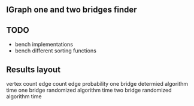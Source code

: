 ## IGraph one and two bridges finder

## TODO
* bench implementations
* bench different sorting functions

## Results layout
vertex count edge count edge probability
one bridge determied algorithm time one bridge randomized algorithm time
two bridge randomized algorithm time
